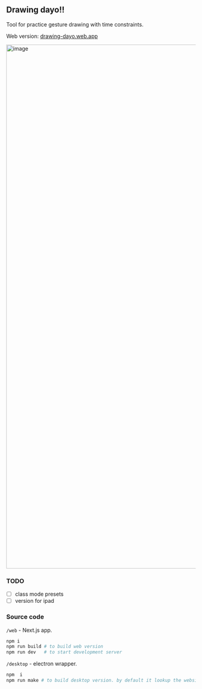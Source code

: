 ## Drawing dayo!!
Tool for practice gesture drawing with time constraints.

Web version: [drawing-dayo.web.app](https://drawing-dayo.web.app/)

<img width="1392" alt="image" src="https://github.com/user-attachments/assets/eba3c229-6d3b-408a-ba6d-f692cff765c9" />

### TODO

- [ ] class mode presets
- [ ] version for ipad

### Source code

`/web` - Next.js app. 

```sh
npm i
npm run build # to build web version
npm run dev   # to start development server
```

`/desktop` - electron wrapper.

```sh
npm  i
npm run make # to build desktop version. by default it lookup the website. can be changed in constants.ts
```
